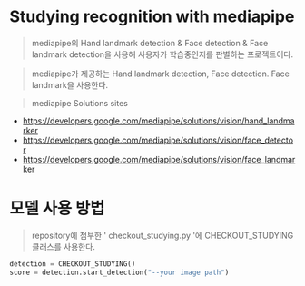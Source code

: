 # Studying recognition with mediapipe

> mediapipe의 Hand landmark detection & Face detection & Face landmark detection을 사용해 사용자가 학습중인지를 판별하는 프로젝트이다.

> mediapipe가 제공하는 Hand landmark detection, Face detection. Face landmark을 사용한다.

> mediapipe Solutions sites
* https://developers.google.com/mediapipe/solutions/vision/hand_landmarker
* https://developers.google.com/mediapipe/solutions/vision/face_detector
* https://developers.google.com/mediapipe/solutions/vision/face_landmarker

# 모델 사용 방법

> repository에 첨부한 ' checkout_studying.py '에 CHECKOUT_STUDYING 클래스를 사용한다.


```python
detection = CHECKOUT_STUDYING()
score = detection.start_detection("--your image path")
```
